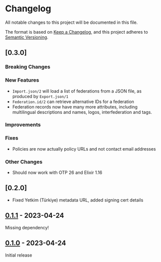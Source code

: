 # Changelog
All notable changes to this project will be documented in this file.

The format is based on [Keep a Changelog](https://keepachangelog.com/en/1.0.0/),
and this project adheres to [Semantic Versioning](https://semver.org/spec/v2.0.0.html).

## [0.3.0] 

### Breaking Changes

### New Features
- `Import.json/2` will load a list of federations from a JSON file, as produced by `Export.json/1`
- `Federation.id/2` can retrieve alternative IDs for a federation
- Federation records now have many more attributes, including multilingual descriptions and names, logos, interfederation
  and tags.

### Improvements

### Fixes
- Policies are now actually policy URLs and not contact email addresses

### Other Changes
- Should now work with OTP 26 and Elixir 1.16

## [0.2.0]

- Fixed Yetkim (Türkiye) metadata URL, added signing cert details

## [0.1.1] - 2023-04-24
Missing dependency!

## [0.1.0] - 2023-04-24
Initial release

[0.1.1]: https://github.com/Digital-Identity-Labs/smee/compare/0.1.0...0.1.1
[0.1.0]: https://github.com/Digital-Identity-Labs/smee_feds/compare/releases/tag/0.1.0
